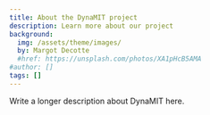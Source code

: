 ```yaml
---
title: About the DynaMIT project
description: Learn more about our project
background:
  img: /assets/theme/images/
  by: Margot Decotte
  #href: https://unsplash.com/photos/XA1pHcB5AMA
#author: []
tags: []
---
```


Write a longer description about DynaMIT here. 
